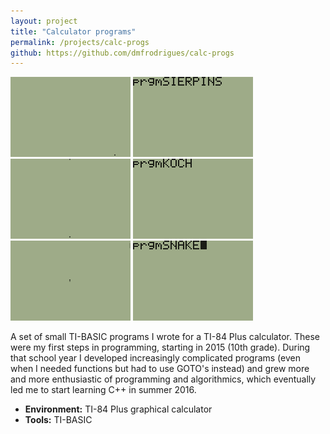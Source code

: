 ```yaml
---
layout: project
title: "Calculator programs"
permalink: /projects/calc-progs
github: https://github.com/dmfrodrigues/calc-progs
---
```


<div class="scroll" markdown="1">
<img class="fast" src="https://raw.githubusercontent.com/dmfrodrigues/calc-progs/master/media/chaos.gif">
<img class="fast" src="https://raw.githubusercontent.com/dmfrodrigues/calc-progs/master/media/sierpins.gif">
<img class="fast" src="https://raw.githubusercontent.com/dmfrodrigues/calc-progs/master/media/julia.gif">
<img class="fast" src="https://raw.githubusercontent.com/dmfrodrigues/calc-progs/master/media/koch.gif">
<img class="fast" src="https://raw.githubusercontent.com/dmfrodrigues/calc-progs/master/media/langton.gif">
<img class="fast" src="https://raw.githubusercontent.com/dmfrodrigues/calc-progs/master/media/snake.gif">
</div>

A set of small TI-BASIC programs I wrote for a TI-84 Plus calculator. These were my first steps in programming, starting in 2015 (10th grade). During that school year I developed increasingly complicated programs (even when I needed functions but had to use GOTO's instead) and grew more and more enthusiastic of programming and algorithmics, which eventually led me to start learning C++ in summer 2016.

- **Environment:** TI-84 Plus graphical calculator
- **Tools:** TI-BASIC
